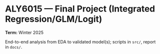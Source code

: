 # ALY6015 — Final Project (Integrated Regression/GLM/Logit)
**Term:** Winter 2025

End-to-end analysis from EDA to validated model(s); scripts in `src/`, report in `docs/`.
